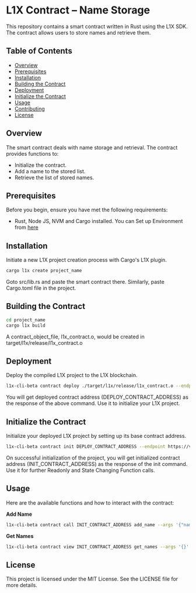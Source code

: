 # L1X Contract – Name Storage

This repository contains a smart contract written in Rust using the L1X SDK. The contract allows users to store names and retrieve them.

## Table of Contents

- [Overview](#overview)
- [Prerequisites](#prerequisites)
- [Installation](#installation)
- [Building the Contract](#building-the-contract)
- [Deployment](#deployment)
- [Initialize the Contract](#initialize-the-contract)
- [Usage](#usage)
- [Contributing](#contributing)
- [License](#license)

## Overview

The smart contract deals with name storage and retrieval. The contract provides functions to: 
- Initialize the contract. 
- Add a name to the stored list. 
- Retrieve the list of stored names. 

## Prerequisites

Before you begin, ensure you have met the following requirements:

- Rust, Node JS, NVM and Cargo installed. You can Set up Environment from [here](https://l1x-sdk.gitbook.io/l1x-developer-interface/v/interface-essentials/l1x-vm-sdk/l1x-native-sdk-for-l1x-vm/set-up-environment)

## Installation

Initiate a new L1X project creation process with Cargo's L1X plugin.
```sh
cargo l1x create project_name
```

Goto src/lib.rs and paste the smart contract there.
Similarly, paste Cargo.toml file in the project.

## Building the Contract
 ```sh
cd project_name
cargo l1x build
```
A contract_object_file, l1x_contract.o, would be created in target/l1x/release/l1x_contract.o

## Deployment

Deploy the compiled L1X project to the L1X blockchain.

```sh
l1x-cli-beta contract deploy ./target/l1x/release/l1x_contract.o --endpoint https://v2-testnet-rpc.l1x.foundation
```
You will get deployed contract address (DEPLOY_CONTRACT_ADDRESS) as the response of the above command. Use it to initialize your L1X project.

## Initialize the Contract

Initialize your deployed L1X project by setting up its base contract address.

```sh
l1x-cli-beta contract init DEPLOY_CONTRACT_ADDRESS --endpoint https://v2-testnet-rpc.l1x.foundation --fee_limit 100000 --args '{}'
```

On successful initialization of the project, you will get initialized contract address (INIT_CONTRACT_ADDRESS) as the response of the init command. Use it for further Readonly and State Changing Function calls.

## Usage

Here are the available functions and how to interact with the contract:

**Add Name**
```sh
l1x-cli-beta contract call INIT_CONTRACT_ADDRESS add_name --args '{"name":"LayerOneX"}' --endpoint https://v2-testnet-rpc.l1x.foundation --fee_limit 100000
```

**Get Names**
```sh
l1x-cli-beta contract view INIT_CONTRACT_ADDRESS get_names --args '{}' --endpoint https://v2-testnet-rpc.l1x.foundation
```

## License
This project is licensed under the MIT License. See the LICENSE file for more details.


